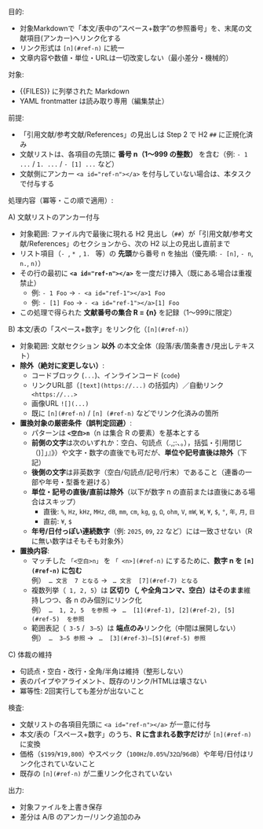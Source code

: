 目的:
- 対象Markdownで「本文/表中の“スペース+数字”の参照番号」を、末尾の文献項目(アンカー)へリンク化する
- リンク形式は `[n](#ref-n)` に統一
- 文章内容や数値・単位・URLは一切改変しない（最小差分・機械的）

対象:
- {{FILES}} に列挙された Markdown
- YAML frontmatter は読み取り専用（編集禁止）

前提:
- 「引用文献/参考文献/References」の見出しは Step 2 で H2 `##` に正規化済み
- 文献リストは、各項目の先頭に **番号 n（1〜999 の整数）** を含む（例: `- 1 ...` / `1. ...` / `- [1] ...` など）
- 文献側にアンカー `<a id="ref-n"></a>` を付与していない場合は、本タスクで付与する

処理内容（冪等・この順で適用）:

A) 文献リストのアンカー付与
- 対象範囲: ファイル内で最後に現れる H2 見出し（`##`）が「引用文献/参考文献/References」のセクションから、次の H2 以上の見出し直前まで
- リスト項目（`- `, `* `, `1. ` 等）の **先頭**から番号 n を抽出（優先順: `- [n]`, `- n`, `n.`, `n)`）
- その行の最初に **`<a id="ref-n"></a>`** を一度だけ挿入（既にある場合は重複禁止）
  - 例: `- 1 Foo` → `- <a id="ref-1"></a>1 Foo`
  - 例: `- [1] Foo` → `- <a id="ref-1"></a>[1] Foo`
- この処理で得られた **文献番号の集合 R = {n}** を記録（1〜999に限定）

B) 本文/表の「スペース+数字」をリンク化（`[n](#ref-n)`）
- 対象範囲: 文献セクション **以外** の本文全体（段落/表/箇条書き/見出しテキスト）
- **除外（絶対に変更しない）**:
  - コードブロック (``` ... ```)、インラインコード (`code`)
  - リンクURL部（`[text](https://...)` の括弧内）／自動リンク `<https://...>`
  - 画像URL `![](...)`
  - 既に `[n](#ref-n)` / `[n] (#ref-n)` などでリンク化済みの箇所
- **置換対象の厳密条件（誤判定回避）**:
  - パターンは **`<空白>n`**（n は集合 R の要素）を基本とする
  - **前側の文字**は次のいずれか：空白、句読点（.,;:、。），括弧・引用閉じ（)］」』》）や文字・数字の直後でも可だが、**単位や記号直後は除外**（下記）
  - **後側の文字**は非英数字（空白/句読点/記号/行末）であること（連番の一部や年号・型番を避ける）
  - **単位・記号の直後/直前は除外**（以下が数字 n の直前または直後にある場合はスキップ）
    - 直後: `%`, `Hz`, `kHz`, `MHz`, `dB`, `mm`, `cm`, `kg`, `g`, `Ω`, `ohm`, `V`, `mW`, `W`, `¥`, `$`, `°`, `年`, `月`, `日`
    - 直前: `¥`, `$`
  - **年号/日付っぽい連続数字**（例: `2025`, `09`, `22` など）には一致させない（R に無い数字はそもそも対象外）
- **置換内容**:
  - マッチした `「<空白>n」` を `「 <n>](#ref-n)` にするために、**数字 n を `[n](#ref-n)` に包む**  
    例）` … 文言  7 となる` → ` … 文言  [7](#ref-7) となる`
  - 複数列挙（` 1, 2, 5`）は **区切り（, や全角コンマ、空白）はそのまま**維持しつつ、各 n のみ個別にリンク化  
    例）` …  1, 2, 5  を参照` → ` …  [1](#ref-1), [2](#ref-2), [5](#ref-5)  を参照`
  - 範囲表記（` 3-5` / ` 3–5`）は **端点のみ**リンク化（中間は展開しない）  
    例）` …  3–5 参照` → ` …  [3](#ref-3)–[5](#ref-5) 参照`

C) 体裁の維持
- 句読点・空白・改行・全角/半角は維持（整形しない）
- 表のパイプやアライメント、既存のリンク/HTMLは壊さない
- 冪等性: 2回実行しても差分が出ないこと

検査:
- 文献リストの各項目先頭に `<a id="ref-n"></a>` が一意に付与
- 本文/表の「スペース+数字」のうち、**R に含まれる数字だけ**が `[n](#ref-n)` に変換
- 価格（`$199`/`¥19,800`）やスペック（`100Hz`/`0.05%`/`32Ω`/`96dB`）や年号/日付はリンク化されていないこと
- 既存の `[n](#ref-n)` が二重リンク化されていない

出力:
- 対象ファイルを上書き保存
- 差分は A/B のアンカー/リンク追加のみ
